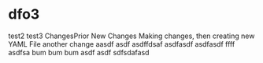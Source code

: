 # dfo3
test2
test3
ChangesPrior
New Changes
Making changes, then creating new YAML File
another change
aasdf
asdf
asdffdsaf
asdfasdf
asdfasdf
ffff
asdfsa
bum bum bum
asdf
asdf
sdfsdafasd
